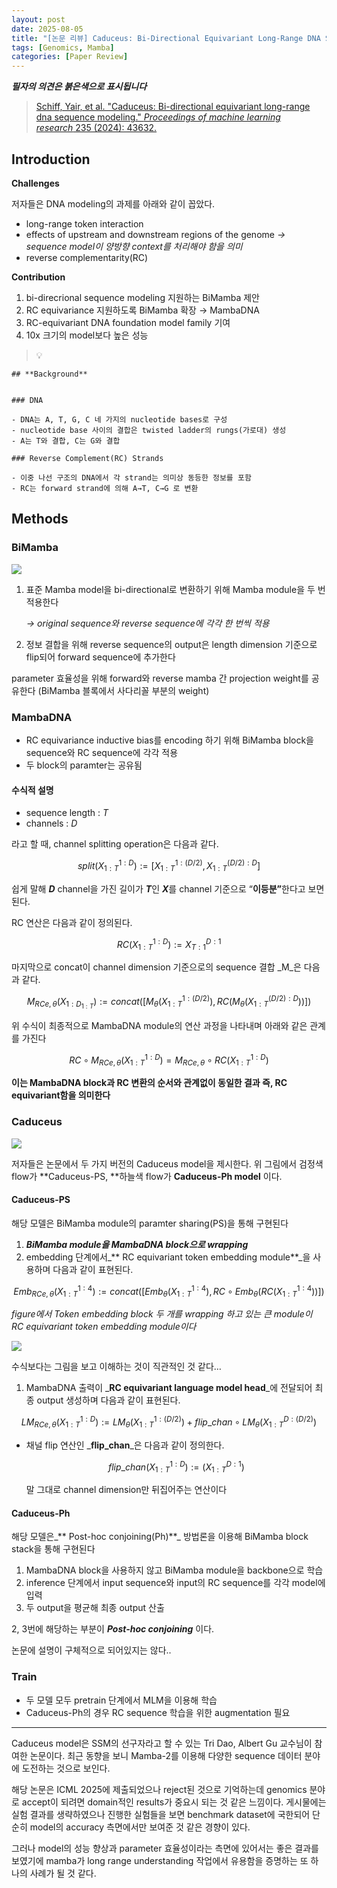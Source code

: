 ```yaml
---
layout: post
date: 2025-08-05
title: "[논문 리뷰] Caduceus: Bi-Directional Equivariant Long-Range DNA Sequence Modeling"
tags: [Genomics, Mamba]
categories: [Paper Review]
---
```


<span class="notion-red">_**필자의 의견은 붉은색으로 표시됩니다**_</span>


> [Schiff, Yair, et al. "Caduceus: Bi-directional equivariant long-range dna sequence modeling." ](https://pmc.ncbi.nlm.nih.gov/articles/PMC12189541/)[_Proceedings of machine learning research_](https://pmc.ncbi.nlm.nih.gov/articles/PMC12189541/)[ 235 (2024): 43632.](https://pmc.ncbi.nlm.nih.gov/articles/PMC12189541/)



## Introduction


**Challenges**


저자들은 DNA modeling의 과제를 아래와 같이 꼽았다.

- long-range token interaction
- effects of upstream and downstream regions of the genome 
_→ sequence model이 양방향 context를 처리해야 함을 의미_
- reverse complementarity(RC)

**Contribution**

1. bi-direcrional sequence modeling 지원하는 BiMamba 제안
1. RC equivariance 지원하도록 BiMamba 확장 → MambaDNA
1. RC-equivariant DNA foundation model family 기여
1. 10x 크기의 model보다 높은 성능

> 💡 


	## **Background**


	### DNA

	- DNA는 A, T, G, C 네 가지의 nucleotide bases로 구성
	- nucleotide base 사이의 결합은 twisted ladder의 rungs(가로대) 생성
	- A는 T와 결합, C는 G와 결합

	### Reverse Complement(RC) Strands

	- 이중 나선 구조의 DNA에서 각 strand는 의미상 동등한 정보를 포함
	- RC는 forward strand에 의해 A→T, C→G 로 변환


## Methods



### BiMamba


![](https://prod-files-secure.s3.us-west-2.amazonaws.com/542b861c-36a8-4051-84e5-8804b6728dba/2c247d59-7815-4980-99f0-8f0d21f445a7/image.png?X-Amz-Algorithm=AWS4-HMAC-SHA256&X-Amz-Content-Sha256=UNSIGNED-PAYLOAD&X-Amz-Credential=ASIAZI2LB4667MPV7SGW%2F20251001%2Fus-west-2%2Fs3%2Faws4_request&X-Amz-Date=20251001T150115Z&X-Amz-Expires=3600&X-Amz-Security-Token=IQoJb3JpZ2luX2VjEH8aCXVzLXdlc3QtMiJGMEQCIB3On4QK6MNs6NzgzoiksEvKVEt62ZOE1pK1j1bpiukzAiB%2BhGRmkP4EfxKUbvpxgfsmMm88alKiq%2FVaA7kzCyhLASr%2FAwgYEAAaDDYzNzQyMzE4MzgwNSIMYrfzwe27%2BoG%2BpT59KtwDi6wXgsLo%2BPgZqV9fBhwTiNldYwYxtz0Z8MriioQJmUwuhdctJlkMCIbQbg2NfjJoTaNSbLRHbKOO6vCXdMaVc24Mo3JGhakaddjHNIZVZPDSUlHQKGnCoNLpz3nvu2lt%2BG5ulerF9zwp6qlEo97jeJ2b%2Bt5mStNqJ9FuWsFAbHj19%2Be1zLgElnB5E%2BqimdBl69YJbK2M8BrnYQRTzR5mlN8gsQfYNxQ7kxYSufoLTPrfc3CNlPZThKTxxNQfxqQAMjF5wYo770F5JiFtqJ9qoVLNWz1cHFX%2B69tNYt8lYkF%2FeACEVh%2BV%2B%2FfKQCSHgGvKWQp5XBzDWqqSADTsH8%2BsuRfVeJf2nFxPgDvJmuNiVbGyzH5457pZ7AAoAqyiYPF76ekwvrnXH86sScqVbUB%2F3nOxCY1w0qkQTfwGYu98YE2huRWNebvpUTWULfzrt1cOJwIMJ1kMHkFDJ2HMh6OQD5dDIjvcZaq%2BbIB0B0xAobYi6zsPMtu2R4HlIxiEESJXQvLy6lKAo%2FlJXicCSWArAeak3knRJD2Lv7ZaqiGnStTNzEkUiFSAFWIYNh0XCw%2FJY836xYUEpWCRR0cELjGW%2B0j26ZdoQnRritKRR01WSiR62uXTKx0XkF9erQkw4YD1xgY6pgEr7JJ0EkvTN2a9wFwhXlZGZf25w7reY2ST7R2Iw2zuqcBYrHf24Ty3GL5%2F0JjkcSCPXduae7gfQO0UxFnMfUOIoPaYsmxNbxW7HxXfpTDTs54wHDelG2NdmFzyiePkakqcAU5cbbDoliH5e8K3c4Tq1uLsZeDg9b0yZ5ZnLPGxU2FsIkpCwLUjLLXBtQcz41keABsyqxCDBnFu4VzW9relenUa9QYS&X-Amz-Signature=bdfdb303cc34a9d212525b57b8768c4ab3ba4893a34f5e4ae65d5a40e0cd70b7&X-Amz-SignedHeaders=host&x-amz-checksum-mode=ENABLED&x-id=GetObject)

1. 표준 Mamba model을 bi-directional로 변환하기 위해 Mamba module을 두 번 적용한다

	_→ original sequence와 reverse sequence에 각각 한 번씩 적용_

1. 정보 결합을 위해 reverse sequence의 output은 length dimension 기준으로 flip되어 forward sequence에 추가한다

parameter 효율성을 위해 forward와 reverse mamba 간 projection weight를 공유한다 (BiMamba 블록에서 사다리꼴 부분의 weight)



### MambaDNA

- RC equivariance inductive bias를 encoding 하기 위해 BiMamba block을 sequence와 RC sequence에 각각 적용
- 두 block의 paramter는 공유됨


#### 수식적 설명

- sequence length : _T_
- channels : _D_

라고 할 때,  channel splitting operation은 다음과 같다.


$$
split(X^{1:D}_{1:T}):=[X^{1:(D/2)}_{1:T},X^{(D/2):D}_{1:T}]
$$


<span class="notion-red">쉽게 말해 </span><span class="notion-red">_**D**_</span><span class="notion-red"> channel을 가진 길이가 </span><span class="notion-red">_**T**_</span><span class="notion-red">인 </span><span class="notion-red">_**X**_</span><span class="notion-red">를 channel 기준으로 “</span><span class="notion-red">**이등분”**</span><span class="notion-red">한다고 보면 된다.</span>


RC 연산은 다음과 같이 정의된다.


$$
RC(X^{1:D}_{1:T}):=X^{D:1}_{T:1}
$$


마지막으로 concat이 channel dimension 기준으로의 sequence 결합 _M_은 다음과 같다.


$$
M_{RCe,\theta}(X_{1:D_{1:T}}):=concat([M_{\theta}(X^{1:(D/2)}_{1:T}),RC(M_{\theta}(X^{(D/2):D}_{1:T}))])
$$


위 수식이 최종적으로 MambaDNA module의 연산 과정을 나타내며 아래와 같은 관계를 가진다


$$
RC\circ M_{RCe,\theta}(X^{1:D}_{1:T}) = M_{RCe,\theta} \circ RC(X^{1:D}_{1:T})
$$


**이는 MambaDNA block과 RC 변환의 순서와 관계없이 동일한 결과 즉, RC equivariant함을 의미한다**



### Caduceus


![](https://prod-files-secure.s3.us-west-2.amazonaws.com/542b861c-36a8-4051-84e5-8804b6728dba/f94a60d7-8145-473b-aef9-7c68d3ec604a/image.png?X-Amz-Algorithm=AWS4-HMAC-SHA256&X-Amz-Content-Sha256=UNSIGNED-PAYLOAD&X-Amz-Credential=ASIAZI2LB4667MPV7SGW%2F20251001%2Fus-west-2%2Fs3%2Faws4_request&X-Amz-Date=20251001T150115Z&X-Amz-Expires=3600&X-Amz-Security-Token=IQoJb3JpZ2luX2VjEH8aCXVzLXdlc3QtMiJGMEQCIB3On4QK6MNs6NzgzoiksEvKVEt62ZOE1pK1j1bpiukzAiB%2BhGRmkP4EfxKUbvpxgfsmMm88alKiq%2FVaA7kzCyhLASr%2FAwgYEAAaDDYzNzQyMzE4MzgwNSIMYrfzwe27%2BoG%2BpT59KtwDi6wXgsLo%2BPgZqV9fBhwTiNldYwYxtz0Z8MriioQJmUwuhdctJlkMCIbQbg2NfjJoTaNSbLRHbKOO6vCXdMaVc24Mo3JGhakaddjHNIZVZPDSUlHQKGnCoNLpz3nvu2lt%2BG5ulerF9zwp6qlEo97jeJ2b%2Bt5mStNqJ9FuWsFAbHj19%2Be1zLgElnB5E%2BqimdBl69YJbK2M8BrnYQRTzR5mlN8gsQfYNxQ7kxYSufoLTPrfc3CNlPZThKTxxNQfxqQAMjF5wYo770F5JiFtqJ9qoVLNWz1cHFX%2B69tNYt8lYkF%2FeACEVh%2BV%2B%2FfKQCSHgGvKWQp5XBzDWqqSADTsH8%2BsuRfVeJf2nFxPgDvJmuNiVbGyzH5457pZ7AAoAqyiYPF76ekwvrnXH86sScqVbUB%2F3nOxCY1w0qkQTfwGYu98YE2huRWNebvpUTWULfzrt1cOJwIMJ1kMHkFDJ2HMh6OQD5dDIjvcZaq%2BbIB0B0xAobYi6zsPMtu2R4HlIxiEESJXQvLy6lKAo%2FlJXicCSWArAeak3knRJD2Lv7ZaqiGnStTNzEkUiFSAFWIYNh0XCw%2FJY836xYUEpWCRR0cELjGW%2B0j26ZdoQnRritKRR01WSiR62uXTKx0XkF9erQkw4YD1xgY6pgEr7JJ0EkvTN2a9wFwhXlZGZf25w7reY2ST7R2Iw2zuqcBYrHf24Ty3GL5%2F0JjkcSCPXduae7gfQO0UxFnMfUOIoPaYsmxNbxW7HxXfpTDTs54wHDelG2NdmFzyiePkakqcAU5cbbDoliH5e8K3c4Tq1uLsZeDg9b0yZ5ZnLPGxU2FsIkpCwLUjLLXBtQcz41keABsyqxCDBnFu4VzW9relenUa9QYS&X-Amz-Signature=0c3596594327013071915ac8b5bbc9e2da81c0b37acab213b91c1e68a1062608&X-Amz-SignedHeaders=host&x-amz-checksum-mode=ENABLED&x-id=GetObject)


저자들은 논문에서 두 가지 버전의 Caduceus model을 제시한다. 위 그림에서 검정색 flow가 **Caduceus-PS, **하늘색 flow가 **Caduceus-Ph model** 이다.



#### Caduceus-PS


해당 모델은 BiMamba module의 paramter sharing(PS)을 통해 구현된다

1. _**BiMamba module을 MambaDNA block으로 wrapping**_
1. embedding 단계에서_** RC equivariant token embedding module**_을 사용하며 다음과 같이 표현된다.

$$
Emb_{RCe,\theta}(X^{1:4}_{1:T}):=concat([Emb_{\theta}(X^{1:4}_{1:T}),RC \circ Emb_{\theta}(RC(X^{1:4}_{1:T}))])
$$


_figure에서 Token embedding block 두 개를 wrapping 하고 있는 큰 module이 RC equivariant token embedding module이다_


![](https://prod-files-secure.s3.us-west-2.amazonaws.com/542b861c-36a8-4051-84e5-8804b6728dba/b175e4da-71eb-4e91-8c23-a06dabe673c9/image.png?X-Amz-Algorithm=AWS4-HMAC-SHA256&X-Amz-Content-Sha256=UNSIGNED-PAYLOAD&X-Amz-Credential=ASIAZI2LB4667MPV7SGW%2F20251001%2Fus-west-2%2Fs3%2Faws4_request&X-Amz-Date=20251001T150115Z&X-Amz-Expires=3600&X-Amz-Security-Token=IQoJb3JpZ2luX2VjEH8aCXVzLXdlc3QtMiJGMEQCIB3On4QK6MNs6NzgzoiksEvKVEt62ZOE1pK1j1bpiukzAiB%2BhGRmkP4EfxKUbvpxgfsmMm88alKiq%2FVaA7kzCyhLASr%2FAwgYEAAaDDYzNzQyMzE4MzgwNSIMYrfzwe27%2BoG%2BpT59KtwDi6wXgsLo%2BPgZqV9fBhwTiNldYwYxtz0Z8MriioQJmUwuhdctJlkMCIbQbg2NfjJoTaNSbLRHbKOO6vCXdMaVc24Mo3JGhakaddjHNIZVZPDSUlHQKGnCoNLpz3nvu2lt%2BG5ulerF9zwp6qlEo97jeJ2b%2Bt5mStNqJ9FuWsFAbHj19%2Be1zLgElnB5E%2BqimdBl69YJbK2M8BrnYQRTzR5mlN8gsQfYNxQ7kxYSufoLTPrfc3CNlPZThKTxxNQfxqQAMjF5wYo770F5JiFtqJ9qoVLNWz1cHFX%2B69tNYt8lYkF%2FeACEVh%2BV%2B%2FfKQCSHgGvKWQp5XBzDWqqSADTsH8%2BsuRfVeJf2nFxPgDvJmuNiVbGyzH5457pZ7AAoAqyiYPF76ekwvrnXH86sScqVbUB%2F3nOxCY1w0qkQTfwGYu98YE2huRWNebvpUTWULfzrt1cOJwIMJ1kMHkFDJ2HMh6OQD5dDIjvcZaq%2BbIB0B0xAobYi6zsPMtu2R4HlIxiEESJXQvLy6lKAo%2FlJXicCSWArAeak3knRJD2Lv7ZaqiGnStTNzEkUiFSAFWIYNh0XCw%2FJY836xYUEpWCRR0cELjGW%2B0j26ZdoQnRritKRR01WSiR62uXTKx0XkF9erQkw4YD1xgY6pgEr7JJ0EkvTN2a9wFwhXlZGZf25w7reY2ST7R2Iw2zuqcBYrHf24Ty3GL5%2F0JjkcSCPXduae7gfQO0UxFnMfUOIoPaYsmxNbxW7HxXfpTDTs54wHDelG2NdmFzyiePkakqcAU5cbbDoliH5e8K3c4Tq1uLsZeDg9b0yZ5ZnLPGxU2FsIkpCwLUjLLXBtQcz41keABsyqxCDBnFu4VzW9relenUa9QYS&X-Amz-Signature=cfcec8556293d7594bf5f518be04a09960c957e82bd456d668b7be0f8540f9d3&X-Amz-SignedHeaders=host&x-amz-checksum-mode=ENABLED&x-id=GetObject)


<span class="notion-red">수식보다는 그림을 보고 이해하는 것이 직관적인 것 같다…</span>

1. MambaDNA 출력이 _**RC equivariant language model head**_에 전달되어 최종 output 생성하며 다음과 같이 표현된다.

$$
LM_{RCe,\theta}(X^{1:D}_{1:T}):= LM_{\theta}(X^{1:(D/2)}_{1:T})+flip\_chan\circ LM_{\theta}(X^{D:(D/2)}_{1:T})
$$

- 채널 flip 연산인 _**flip\_chan**_은 다음과 같이 정의한다.

	$$
	flip\_chan(X^{1:D}_{1:T}):=(X^{D:1}_{1:T})
	$$


	말 그대로 channel dimension만 뒤집어주는 연산이다



#### Caduceus-Ph


해당 모델은_** Post-hoc conjoining(Ph)**_ 방법론을 이용해 BiMamba block stack을 통해 구현된다

1. MambaDNA block을 사용하지 않고 BiMamba module을 backbone으로 학습
1. inference 단계에서 input sequence와 input의 RC sequence를 각각 model에 입력
1. 두 output을 평균해 최종 output 산출

2, 3번에 해당하는 부분이 _**Post-hoc conjoining**_ 이다.


<span class="notion-red">논문에 설명이 구체적으로 되어있지는 않다..</span>



### Train

- 두 모델 모두 pretrain 단계에서 MLM을 이용해 학습
- Caduceus-Ph의 경우 RC sequence 학습을 위한 augmentation 필요

---


<span class="notion-red">Caduceus model은 SSM의 선구자라고 할 수 있는 Tri Dao, Albert Gu 교수님이 참여한 논문이다. 최근 동향을 보니 Mamba-2를 이용해 다양한 sequence 데이터 분야에 도전하는 것으로 보인다.</span>


<span class="notion-red">해당 논문은 ICML 2025에 제출되었으나 reject된 것으로 기억하는데 genomics 분야로 accept이 되려면 domain적인 results가 중요시 되는 것 같은 느낌이다. 게시물에는 실험 결과를 생략하였으나 진행한 실험들을 보면 benchmark dataset에 국한되어 단순히 model의 accuracy 측면에서만 보여준 것 같은 경향이 있다.</span>


<span class="notion-red">그러나 model의 성능 향상과 parameter 효율성이라는 측면에 있어서는 좋은 결과를 보였기에 mamba가 long range understanding 작업에서 유용함을 증명하는 또 하나의 사례가 될 것 같다.</span>

